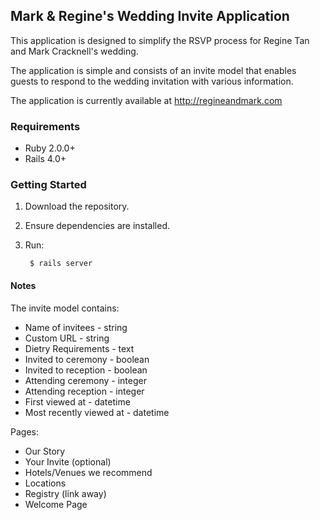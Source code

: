 ## Mark & Regine's Wedding Invite Application
This application is designed to simplify the RSVP process for Regine Tan and Mark Cracknell's wedding.

The application is simple and consists of an invite model that enables guests to respond to the wedding invitation with various information.

The application is currently available at http://regineandmark.com

### Requirements
* Ruby 2.0.0+
* Rails 4.0+

### Getting Started
1. Download the repository.
2. Ensure dependencies are installed.
3. Run:
        
        $ rails server
        

#### Notes
The invite model contains:

* Name of invitees - string
* Custom URL - string
* Dietry Requirements - text
* Invited to ceremony - boolean
* Invited to reception - boolean
* Attending ceremony - integer
* Attending reception - integer
* First viewed at - datetime
* Most recently viewed at - datetime

Pages:

* Our Story
* Your Invite (optional)
* Hotels/Venues we recommend
* Locations
* Registry (link away)
* Welcome Page